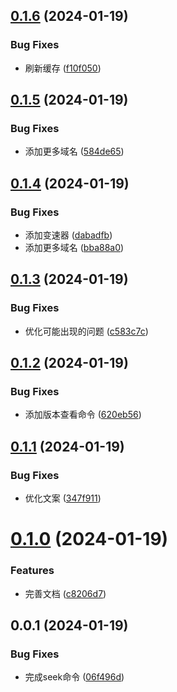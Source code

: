 ## [0.1.6](https://github.com/lib-pack/ghseek/compare/0.1.5...0.1.6) (2024-01-19)

### Bug Fixes

- 刷新缓存 ([f10f050](https://github.com/lib-pack/ghseek/commit/f10f0501e7154d21c415c28235dd5b71b5558be5))

## [0.1.5](https://github.com/lib-pack/ghseek/compare/0.1.4...0.1.5) (2024-01-19)

### Bug Fixes

- 添加更多域名 ([584de65](https://github.com/lib-pack/ghseek/commit/584de656e490e1da1f61ded254ed1f557d307001))

## [0.1.4](https://github.com/lib-pack/ghseek/compare/0.1.3...0.1.4) (2024-01-19)

### Bug Fixes

- 添加变速器 ([dabadfb](https://github.com/lib-pack/ghseek/commit/dabadfbb131036963abd8d8539dbc4d48577c2a9))
- 添加更多域名 ([bba88a0](https://github.com/lib-pack/ghseek/commit/bba88a000bb6de6efed33ad14fcba565dc0140bb))

## [0.1.3](https://github.com/lib-pack/ghseek/compare/0.1.2...0.1.3) (2024-01-19)

### Bug Fixes

- 优化可能出现的问题 ([c583c7c](https://github.com/lib-pack/ghseek/commit/c583c7c9461b26f8299d1bf8e6b14dcbab6b961d))

## [0.1.2](https://github.com/lib-pack/ghseek/compare/0.1.1...0.1.2) (2024-01-19)

### Bug Fixes

- 添加版本查看命令 ([620eb56](https://github.com/lib-pack/ghseek/commit/620eb56e5e2d87918f9813d8054839a94294051e))

## [0.1.1](https://github.com/lib-pack/ghseek/compare/0.1.0...0.1.1) (2024-01-19)

### Bug Fixes

- 优化文案 ([347f911](https://github.com/lib-pack/ghseek/commit/347f911b1c2ea44a7bf28a3643c25f1ebc8574e2))

# [0.1.0](https://github.com/lib-pack/ghseek/compare/0.0.1...0.1.0) (2024-01-19)

### Features

- 完善文档 ([c8206d7](https://github.com/lib-pack/ghseek/commit/c8206d7374e8708666769a2eae93a117fb848d09))

## 0.0.1 (2024-01-19)

### Bug Fixes

- 完成seek命令 ([06f496d](https://github.com/lib-pack/ghseek/commit/06f496d2115ea1839932174b06816abfdd1a37bd))
